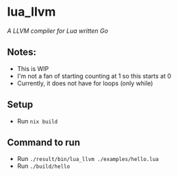 # lua_llvm
_A LLVM compiler for Lua written Go_

## Notes:
- This is WIP
- I'm not a fan of starting counting at 1 so this starts at 0
- Currently, it does not have for loops (only while)

## Setup
- Run `nix build`

## Command to run
- Run `./result/bin/lua_llvm ./examples/hello.lua`
- Run `./build/hello`
